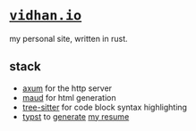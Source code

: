 # [`vidhan.io`](https://vidhan.io)

my personal site, written in rust.

## stack

- [axum](https://docs.rs/axum) for the http server
- [maud](https://docs.rs/maud) for html generation
- [tree-sitter](https://tree-sitter.github.io/tree-sitter/) for code block syntax highlighting
- [typst](https://typst.app) to [generate](/build.rs) [my resume](https://vidhan.io/resume.pdf)

